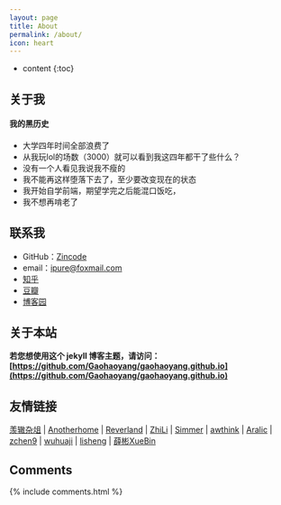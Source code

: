 ```yaml
---
layout: page
title: About
permalink: /about/
icon: heart
---
```


* content
{:toc}

## 关于我

#### 我的黑历史

+ 大学四年时间全部浪费了
+ 从我玩lol的场数（3000）就可以看到我这四年都干了些什么？
+ 没有一个人看见我说我不瘦的
+ 我不能再这样堕落下去了，至少要改变现在的状态
+ 我开始自学前端，期望学完之后能混口饭吃，
+ 我不想再啃老了
## 联系我

* GitHub：[Zincode](https://github.com/zincode)
* email：ipure@foxmail.com
* [知乎](https://www.zhihu.com/people/hzimmer)
* [豆瓣](https://www.douban.com/people/134186268)
* [博客园](http://www.cnblogs.com/zincode)

## 关于本站

**若您想使用这个 jekyll 博客主题，请访问：[https://github.com/Gaohaoyang/gaohaoyang.github.io](https://github.com/Gaohaoyang/gaohaoyang.github.io)**


## 友情链接

[羡辙杂俎](http://zhangwenli.com/blog) \| [Anotherhome](https://www.anotherhome.net) \| [Reverland](http://reverland.org/) \| [ZhiLi](http://lizhipower.github.io/) \| [Simmer](http://simmer-jun.github.io/) \| [awthink](http://awthink.net/) \| [Aralic](http://aralic.github.io/) \| [zchen9](http://www.chen9.info/) \| [wuhuaji](http://wuhuaji.me/) \| [lisheng](http://www.lishengcn.cn/) \| [薛彬XueBin](http://axuebin.com/blog/)

## Comments

{% include comments.html %}
